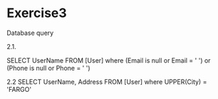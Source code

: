 # Exercise3
Database query

2.1.

SELECT UserName 
  FROM [User]
  where (Email is null or Email = ' ') or (Phone is null or Phone = ' ')

2.2
SELECT UserName, Address 
  FROM [User]
  where UPPER(City) = 'FARGO'
